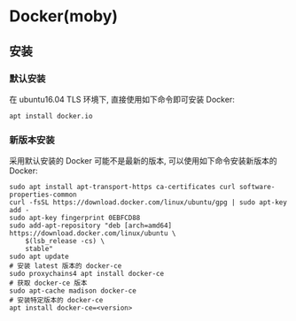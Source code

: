# Docker(moby) #

##  安装 ##

### 默认安装 ###

在 ubuntu16.04 TLS 环境下, 直接使用如下命令即可安装 Docker:

```
apt install docker.io
```

### 新版本安装 ###

采用默认安装的 Docker 可能不是最新的版本, 可以使用如下命令安装新版本的 Docker:

```
sudo apt install apt-transport-https ca-certificates curl software-properties-common 
curl -fsSL https://download.docker.com/linux/ubuntu/gpg | sudo apt-key add -
sudo apt-key fingerprint 0EBFCD88
sudo add-apt-repository "deb [arch=amd64] https://download.docker.com/linux/ubuntu \
    $(lsb_release -cs) \
    stable"
sudo apt update
# 安装 latest 版本的 docker-ce
sudo proxychains4 apt install docker-ce
# 获取 docker-ce 版本
sudo apt-cache madison docker-ce
# 安装特定版本的 docker-ce
apt install docker-ce=<version>
```
